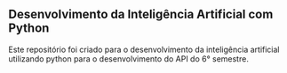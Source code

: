 ## Desenvolvimento da Inteligência Artificial com Python 

Este repositório foi criado para o desenvolvimento da inteligência artificial utilizando python para o desenvolvimento do API do 6° semestre.
